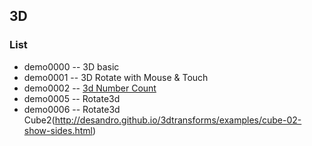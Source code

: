 ## 3D




### List
* demo0000 -- 3D basic
* demo0001 -- 3D Rotate with Mouse & Touch
* demo0002 -- [3d Number Count](https://codepen.io/Chokcoco/pen/qXVxyw)
* demo0005 -- Rotate3d
* demo0006 -- Rotate3d Cube2(http://desandro.github.io/3dtransforms/examples/cube-02-show-sides.html)
